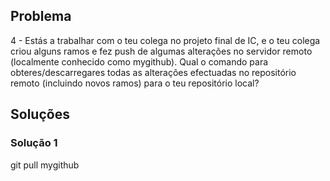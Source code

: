 ## Problema

4 - Estás a trabalhar com o teu colega no projeto final de IC, e o teu colega criou alguns ramos e fez push de algumas alterações no servidor remoto (localmente conhecido como mygithub). Qual o comando para obteres/descarregares todas as alterações efectuadas no repositório remoto (incluindo novos ramos) para o teu repositório local?

## Soluções

### Solução 1

git pull mygithub
